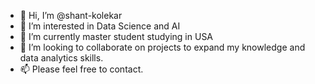 - 👋 Hi, I’m @shant-kolekar
- 👀 I’m interested in Data Science and AI
- 🌱 I’m currently master student studying in USA
- 💞️ I’m looking to collaborate on projects to expand my knowledge and data analytics skills.
- 📫 Please feel free to contact.

<!---
shant-kolekar/shant-kolekar is a ✨ special ✨ repository because its `README.md` (this file) appears on your GitHub profile.
You can click the Preview link to take a look at your changes.
--->
